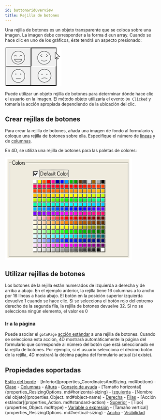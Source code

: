 ```yaml
---
id: buttonGridOverview
title: Rejilla de botones
---
```


Una rejilla de botones es un objeto transparente que se coloca sobre una imagen. La imagen debe corresponder a la forma d eun array. Cuando se hace clic en uno de los gráficos, éste tendrá un aspecto presionado:

![](../assets/en/FormObjects/buttonGrid_smileys.png)

Puede utilizar un objeto rejilla de botones para determinar dónde hace clic el usuario en la imagen. El método objeto utilizaría el evento `On Clicked` y tomaría la acción apropiada dependiendo de la ubicación del clic.


## Crear rejillas de botones

Para crear la rejilla de botones, añada una imagen de fondo al formulario y coloque una rejilla de botones sobre ella. Especifique el número de [líneas](properties_Crop.md#rows) y de [columnas](properties_Crop.md#columns).

En 4D, se utiliza una rejilla de botones para las paletas de colores:

![](../assets/en/FormObjects/button_buttonGrid.png)

## Utilizar rejillas de botones

Los botones de la rejilla están numerados de izquierda a derecha y de arriba a abajo. En el ejemplo anterior, la rejilla tiene 16 columnas a lo ancho por 16 líneas a hacia abajo. El botón en la posición superior izquierda devuelve 1 cuando se hace clic. Si se selecciona el botón rojo del extremo derecho de la segunda fila, la rejilla de botones devuelve 32. Si no se selecciona ningún elemento, el valor es 0


### Ir a la página

Puede asociar el `gotoPage` [acción estándar](https://doc.4d.com/4Dv17R5/4D/17-R5/Standard-actions.300-4163633.en.html) a una rejilla de botones. Cuando se selecciona esta acción, 4D mostrará automáticamente la página del formulario que corresponde al número del botón que está seleccionado en la rejilla de botones. Por ejemplo, si el usuario selecciona el décimo botón de la rejilla, 4D mostrará la décima página del formulario actual (si existe).


## Propiedades soportadas

[Estilo del borde](properties_BackgroundAndBorder.md#border-line-style) - \[Inferior\](properties_CoordinatesAndSizing. md#bottom) - [Clase](properties_Object.md#css-class) - [Columnas](properties_Crop.md#columns) - [Altura](properties_CoordinatesAndSizing.md#height) - [Consejo de ayuda](properties_Help.md#help-tip) - \[Tamaño horizontal\](properties_ResizingOptions. md#horizontal-sizing) - [Izquierda](properties_CoordinatesAndSizing.md#left) - \[Nombre del objeto\](properties_Object. md#object-name) - [Derecha](properties_CoordinatesAndSizing.md#right) - [Filas](properties_Crop.md#rows) - \[Acción estándar\](properties_Action. md#standard-action) - [Superior](properties_CoordinatesAndSizing.md#top) - \[Tipo\](properties_Object. md#type) - [Variable o expresión](properties_Object.md#variable-or-expression) - \[Tamaño vertical\](properties_ResizingOptions. md#vertical-sizing) - [Ancho](properties_CoordinatesAndSizing.md#width) - [Visibilidad](properties_Display.md#visibility) 